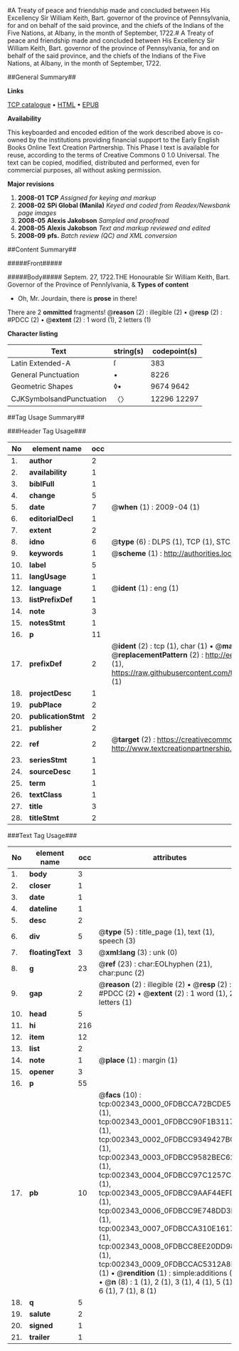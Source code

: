 #A Treaty of peace and friendship made and concluded between His Excellency Sir William Keith, Bart. governor of the province of Pennsylvania, for and on behalf of the said province, and the chiefs of the Indians of the Five Nations, at Albany, in the month of September, 1722.#
A Treaty of peace and friendship made and concluded between His Excellency Sir William Keith, Bart. governor of the province of Pennsylvania, for and on behalf of the said province, and the chiefs of the Indians of the Five Nations, at Albany, in the month of September, 1722.

##General Summary##

**Links**

[TCP catalogue](http://www.ota.ox.ac.uk/tcp/)  • 
[HTML](http://tei.it.ox.ac.uk/tcp/Texts-HTML/free/N01/N01972.html)  • 
[EPUB](http://tei.it.ox.ac.uk/tcp/Texts-EPUB/free/N01/N01972.epub)

**Availability**

This keyboarded and encoded edition of the
	       work described above is co-owned by the institutions
	       providing financial support to the Early English Books
	       Online Text Creation Partnership. This Phase I text is
	       available for reuse, according to the terms of Creative
	       Commons 0 1.0 Universal. The text can be copied,
	       modified, distributed and performed, even for
	       commercial purposes, all without asking permission.

**Major revisions**

1. __2008-01__ __TCP__ *Assigned for keying and markup*
1. __2008-02__ __SPi Global (Manila)__ *Keyed and coded from Readex/Newsbank page images*
1. __2008-05__ __Alexis Jakobson__ *Sampled and proofread*
1. __2008-05__ __Alexis Jakobson__ *Text and markup reviewed and edited*
1. __2008-09__ __pfs.__ *Batch review (QC) and XML conversion*

##Content Summary##

#####Front#####

#####Body#####
Septem. 27, 1722.THE Honourable Sir William Keith, Bart. Governor of the Province of Pennſylvania, &
**Types of content**

  * Oh, Mr. Jourdain, there is **prose** in there!

There are 2 **ommitted** fragments! 
 @__reason__ (2) : illegible (2)  •  @__resp__ (2) : #PDCC (2)  •  @__extent__ (2) : 1 word (1), 2 letters (1)

**Character listing**


|Text|string(s)|codepoint(s)|
|---|---|---|
|Latin Extended-A|ſ|383|
|General Punctuation|•|8226|
|Geometric Shapes|◊▪|9674 9642|
|CJKSymbolsandPunctuation|〈〉|12296 12297|

##Tag Usage Summary##

###Header Tag Usage###

|No|element name|occ|attributes|
|---|---|---|---|
|1.|__author__|2||
|2.|__availability__|1||
|3.|__biblFull__|1||
|4.|__change__|5||
|5.|__date__|7| @__when__ (1) : 2009-04 (1)|
|6.|__editorialDecl__|1||
|7.|__extent__|2||
|8.|__idno__|6| @__type__ (6) : DLPS (1), TCP (1), STC (1), NOTIS (1), IMAGE-SET (1), EVANS-CITATION (1)|
|9.|__keywords__|1| @__scheme__ (1) : http://authorities.loc.gov/ (1)|
|10.|__label__|5||
|11.|__langUsage__|1||
|12.|__language__|1| @__ident__ (1) : eng (1)|
|13.|__listPrefixDef__|1||
|14.|__note__|3||
|15.|__notesStmt__|1||
|16.|__p__|11||
|17.|__prefixDef__|2| @__ident__ (2) : tcp (1), char (1)  •  @__matchPattern__ (2) : ([0-9\-]+):([0-9IVX]+) (1), (.+) (1)  •  @__replacementPattern__ (2) : http://eebo.chadwyck.com/downloadtiff?vid=$1&page=$2 (1), https://raw.githubusercontent.com/textcreationpartnership/Texts/master/tcpchars.xml#$1 (1)|
|18.|__projectDesc__|1||
|19.|__pubPlace__|2||
|20.|__publicationStmt__|2||
|21.|__publisher__|2||
|22.|__ref__|2| @__target__ (2) : https://creativecommons.org/publicdomain/zero/1.0/ (1), http://www.textcreationpartnership.org/docs/. (1)|
|23.|__seriesStmt__|1||
|24.|__sourceDesc__|1||
|25.|__term__|1||
|26.|__textClass__|1||
|27.|__title__|3||
|28.|__titleStmt__|2||


###Text Tag Usage###

|No|element name|occ|attributes|
|---|---|---|---|
|1.|__body__|3||
|2.|__closer__|1||
|3.|__date__|1||
|4.|__dateline__|1||
|5.|__desc__|2||
|6.|__div__|5| @__type__ (5) : title_page (1), text (1), speech (3)|
|7.|__floatingText__|3| @__xml:lang__ (3) : unk (0)|
|8.|__g__|23| @__ref__ (23) : char:EOLhyphen (21), char:punc (2)|
|9.|__gap__|2| @__reason__ (2) : illegible (2)  •  @__resp__ (2) : #PDCC (2)  •  @__extent__ (2) : 1 word (1), 2 letters (1)|
|10.|__head__|5||
|11.|__hi__|216||
|12.|__item__|12||
|13.|__list__|2||
|14.|__note__|1| @__place__ (1) : margin (1)|
|15.|__opener__|3||
|16.|__p__|55||
|17.|__pb__|10| @__facs__ (10) : tcp:002343_0000_0FDBCCA72BCDE5D0 (1), tcp:002343_0001_0FDBCC90F1B31178 (1), tcp:002343_0002_0FDBCC9349427BC0 (1), tcp:002343_0003_0FDBCC9582BEC628 (1), tcp:002343_0004_0FDBCC97C1257CD0 (1), tcp:002343_0005_0FDBCC9AAF44EFD8 (1), tcp:002343_0006_0FDBCC9E748DD3B0 (1), tcp:002343_0007_0FDBCCA310E16170 (1), tcp:002343_0008_0FDBCC8EE20DD988 (1), tcp:002343_0009_0FDBCCAC5312A8F0 (1)  •  @__rendition__ (1) : simple:additions (1)  •  @__n__ (8) : 1 (1), 2 (1), 3 (1), 4 (1), 5 (1), 6 (1), 7 (1), 8 (1)|
|18.|__q__|5||
|19.|__salute__|2||
|20.|__signed__|1||
|21.|__trailer__|1||
